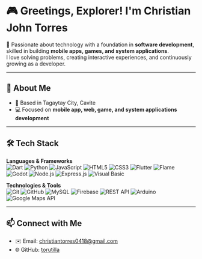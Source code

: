 # 🎮 Greetings, Explorer! I'm Christian John Torres

🚀 Passionate about technology with a foundation in **software development**,  
skilled in building **mobile apps, games, and system applications**.  
I love solving problems, creating interactive experiences, and continuously growing as a developer.  

---

## 🌱 About Me
- 📍 Based in Tagaytay City, Cavite  
- 💻 Focused on **mobile app, web, game, and system applications development**  

---

## 🛠 Tech Stack  

**Languages & Frameworks**  
![Dart](https://img.shields.io/badge/Dart-0175C2?style=for-the-badge&logo=dart&logoColor=white)
![Python](https://img.shields.io/badge/Python-3776AB?style=for-the-badge&logo=python&logoColor=white)
![JavaScript](https://img.shields.io/badge/JavaScript-F7DF1E?style=for-the-badge&logo=javascript&logoColor=black)
![HTML5](https://img.shields.io/badge/HTML5-E34F26?style=for-the-badge&logo=html5&logoColor=white)
![CSS3](https://img.shields.io/badge/CSS3-1572B6?style=for-the-badge&logo=css3&logoColor=white)
![Flutter](https://img.shields.io/badge/Flutter-02569B?style=for-the-badge&logo=flutter&logoColor=white)
![Flame](https://img.shields.io/badge/Flame-orange?style=for-the-badge&logo=flame&logoColor=white)
![Godot](https://img.shields.io/badge/Godot-478CBF?style=for-the-badge&logo=godot-engine&logoColor=white)
![Node.js](https://img.shields.io/badge/Node.js-339933?style=for-the-badge&logo=node.js&logoColor=white)
![Express.js](https://img.shields.io/badge/Express.js-000000?style=for-the-badge&logo=express&logoColor=white)
![Visual Basic](https://img.shields.io/badge/Visual%20Basic-512BD4?style=for-the-badge&logo=.net&logoColor=white)

**Technologies & Tools**  
![Git](https://img.shields.io/badge/Git-F05032?style=for-the-badge&logo=git&logoColor=white)
![GitHub](https://img.shields.io/badge/GitHub-181717?style=for-the-badge&logo=github&logoColor=white)
![MySQL](https://img.shields.io/badge/MySQL-4479A1?style=for-the-badge&logo=mysql&logoColor=white)
![Firebase](https://img.shields.io/badge/Firebase-FFCA28?style=for-the-badge&logo=firebase&logoColor=black)
![REST API](https://img.shields.io/badge/REST-02569B?style=for-the-badge&logo=fastapi&logoColor=white)
![Arduino](https://img.shields.io/badge/Arduino-00979D?style=for-the-badge&logo=arduino&logoColor=white)
![Google Maps API](https://img.shields.io/badge/Google%20Maps-4285F4?style=for-the-badge&logo=googlemaps&logoColor=white)

---

## 📫 Connect with Me
- ✉️ Email: christiantorres0418@gmail.com  
- 🌐 GitHub: [torutilla](https://github.com/torutilla)  
